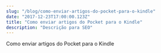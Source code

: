 ```yaml
---
slug: "/blog/como-enviar-artigos-do-pocket-para-o-kindle"
date: "2017-12-23T17:00:00.123Z"
title: "Como enviar artigos do Pocket para o Kindle"
description: "Descrição para SEO"
---
```


Como enviar artigos do Pocket para o Kindle